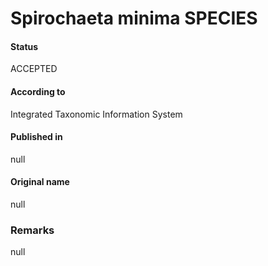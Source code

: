 Spirochaeta minima SPECIES
=======

#### Status
ACCEPTED

#### According to
Integrated Taxonomic Information System

#### Published in
null

#### Original name
null

### Remarks
null